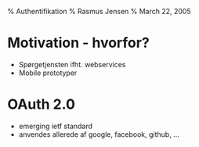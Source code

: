 % Authentifikation 
% Rasmus Jensen
% March 22, 2005

# Motivation - hvorfor?

- Spørgetjensten ifht. webservices
- Mobile prototyper 

# OAuth 2.0

- emerging ietf standard
- anvendes allerede af google, facebook, github, ...

